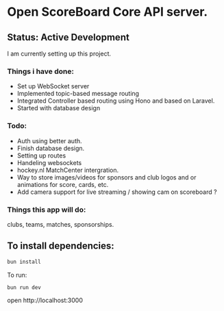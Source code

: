 # Open ScoreBoard Core API server.

## Status: Active Development

I am currently setting up this project.

### Things i have done:

- Set up WebSocket server
- Implemented topic-based message routing
- Integrated Controller based routing using Hono and based on Laravel.
- Started with database design

### Todo:

- Auth using better auth.
- Finish database design.
- Setting up routes
- Handeling websockets
- hockey.nl MatchCenter intergration.
- Way to store images/videos for sponsors and club logos and or animations for score, cards, etc.
- Add camera support for live streaming / showing cam on scoreboard ?

### Things this app will do:

clubs, teams, matches, sponsorships.

## To install dependencies:

```sh
bun install
```

To run:

```sh
bun run dev
```

open http://localhost:3000
